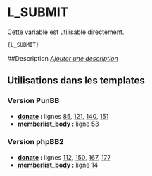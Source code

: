 # L_SUBMIT


Cette variable est utilisable directement.

```html
{L_SUBMIT}
```

##Description
[*Ajouter une description*](https://fa-tvars.appspot.com/var/L_SUBMIT)

## Utilisations dans les templates

### Version PunBB
* __[donate](../tpl/var/punbb/donate.md#readme) :__ lignes [85](../tpl/src/punbb/donate.tpl#L85), [121](../tpl/src/punbb/donate.tpl#L121), [140](../tpl/src/punbb/donate.tpl#L140), [151](../tpl/src/punbb/donate.tpl#L151)
* __[memberlist_body](../tpl/var/punbb/memberlist_body.md#readme) :__ ligne [53](../tpl/src/punbb/memberlist_body.tpl#L53)

### Version phpBB2
* __[donate](../tpl/var/subsilver/donate.md#readme) :__ lignes [112](../tpl/src/subsilver/donate.tpl#L112), [150](../tpl/src/subsilver/donate.tpl#L150), [167](../tpl/src/subsilver/donate.tpl#L167), [177](../tpl/src/subsilver/donate.tpl#L177)
* __[memberlist_body](../tpl/var/subsilver/memberlist_body.md#readme) :__ ligne [14](../tpl/src/subsilver/memberlist_body.tpl#L14)